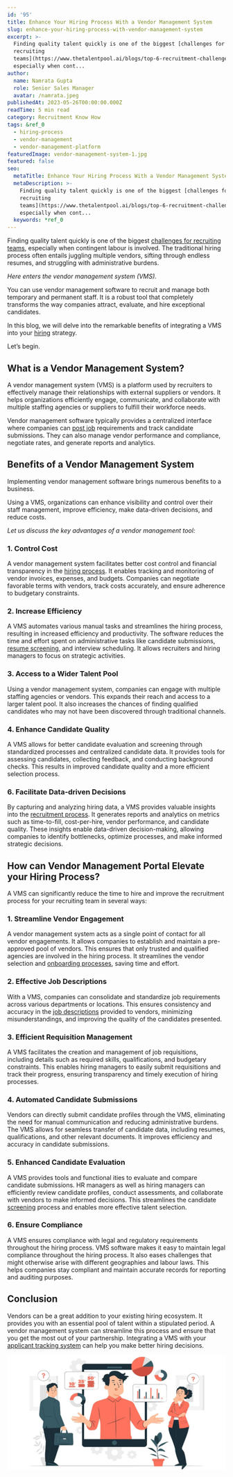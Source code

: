 ```yaml
---
id: '95'
title: Enhance Your Hiring Process With a Vendor Management System
slug: enhance-your-hiring-process-with-vendor-management-system
excerpt: >-
  Finding quality talent quickly is one of the biggest [challenges for
  recruiting
  teams](https://www.thetalentpool.ai/blogs/top-6-recruitment-challenges-and-how-to-overcome-them/),
  especially when cont...
author:
  name: Namrata Gupta
  role: Senior Sales Manager
  avatar: /namrata.jpeg
publishedAt: 2023-05-26T00:00:00.000Z
readTime: 5 min read
category: Recruitment Know How
tags: &ref_0
  - hiring-process
  - vendor-management
  - vendor-management-platform
featuredImage: vendor-management-system-1.jpg
featured: false
seo:
  metaTitle: Enhance Your Hiring Process With a Vendor Management System
  metaDescription: >-
    Finding quality talent quickly is one of the biggest [challenges for
    recruiting
    teams](https://www.thetalentpool.ai/blogs/top-6-recruitment-challenges-and-how-to-overcome-them/),
    especially when cont...
  keywords: *ref_0
---
```


Finding quality talent quickly is one of the biggest [challenges for recruiting teams](https://www.thetalentpool.ai/blogs/top-6-recruitment-challenges-and-how-to-overcome-them/), especially when contingent labour is involved. The traditional hiring process often entails juggling multiple vendors, sifting through endless resumes, and struggling with administrative burdens.

_Here enters the vendor management system (VMS)._

You can use vendor management software to recruit and manage both temporary and permanent staff. It is a robust tool that completely transforms the way companies attract, evaluate, and hire exceptional candidates.

In this blog, we will delve into the remarkable benefits of integrating a VMS into your [hiring](https://www.thetalentpool.ai/blogs/increase-hiring-efficiency-by-tracking-these-key-parameters/) strategy.

Let’s begin.

## **What is a Vendor Management System?**

A vendor management system (VMS) is a platform used by recruiters to effectively manage their relationships with external suppliers or vendors. It helps organizations efficiently engage, communicate, and collaborate with multiple staffing agencies or suppliers to fulfill their workforce needs.

Vendor management software typically provides a centralized interface where companies can [post job](https://www.thetalentpool.ai/blogs/our-2023-job-board-quick-guide-where-should-you-post/) requirements and track candidate submissions. They can also manage vendor performance and compliance, negotiate rates, and generate reports and analytics.

## **Benefits of a Vendor Management System**

Implementing vendor management software brings numerous benefits to a business.

Using a VMS, organizations can enhance visibility and control over their staff management, improve efficiency, make data-driven decisions, and reduce costs.

_Let us discuss the key advantages of a vendor management tool:_

### 1\. **Control Cost**

A vendor management system facilitates better cost control and financial transparency in the [hiring process](https://www.thetalentpool.ai/blogs/how-accelerate-hiring-process-using-applicant-tracking-system/). It enables tracking and monitoring of vendor invoices, expenses, and budgets. Companies can negotiate favorable terms with vendors, track costs accurately, and ensure adherence to budgetary constraints.

### 2\. **Increase Efficiency**

A VMS automates various manual tasks and streamlines the hiring process, resulting in increased efficiency and productivity. The software reduces the time and effort spent on administrative tasks like candidate submissions, [resume screening](https://www.thetalentpool.ai/candidate-database-management/), and interview scheduling. It allows recruiters and hiring managers to focus on strategic activities.

### 3\. **Access to a Wider Talent Pool**

Using a vendor management system, companies can engage with multiple staffing agencies or vendors. This expands their reach and access to a larger talent pool. It also increases the chances of finding qualified candidates who may not have been discovered through traditional channels.

### 4\. **Enhance Candidate Quality**

A VMS allows for better candidate evaluation and screening through standardized processes and centralized candidate data. It provides tools for assessing candidates, collecting feedback, and conducting background checks. This results in improved candidate quality and a more efficient selection process.

### 6\. **Facilitate Data-driven Decisions**

By capturing and analyzing hiring data, a VMS provides valuable insights into the [recruitment process](https://www.thetalentpool.ai/end-to-end-recruitment-process-lifecycle/). It generates reports and analytics on metrics such as time-to-fill, cost-per-hire, vendor performance, and candidate quality. These insights enable data-driven decision-making, allowing companies to identify bottlenecks, optimize processes, and make informed strategic decisions.

## **How can Vendor Management Portal Elevate your Hiring Process?**

A VMS can significantly reduce the time to hire and improve the recruitment process for your recruiting team in several ways:

### 1\. **Streamline Vendor Engagement**

A vendor management system acts as a single point of contact for all vendor engagements. It allows companies to establish and maintain a pre-approved pool of vendors. This ensures that only trusted and qualified agencies are involved in the hiring process. It streamlines the vendor selection and [onboarding processes](https://www.thetalentpool.ai/blogs/3-naukri-features-help-recruiters-boost-their-productivity/), saving time and effort.

### 2\. **Effective Job Descriptions**

With a VMS, companies can consolidate and standardize job requirements across various departments or locations. This ensures consistency and accuracy in the [job descriptions](https://www.thetalentpool.ai/blogs/how-to-write-inclusive-job-descriptions/) provided to vendors, minimizing misunderstandings, and improving the quality of the candidates presented.

### 3\. **Efficient Requisition Management**

A VMS facilitates the creation and management of job requisitions, including details such as required skills, qualifications, and budgetary constraints. This enables hiring managers to easily submit requisitions and track their progress, ensuring transparency and timely execution of hiring processes.

### 4\. **Automated Candidate Submissions**

Vendors can directly submit candidate profiles through the VMS, eliminating the need for manual communication and reducing administrative burdens. The VMS allows for seamless transfer of candidate data, including resumes, qualifications, and other relevant documents. It improves efficiency and accuracy in candidate submissions.

### 5\. **Enhanced Candidate Evaluation**

A VMS provides tools and functional ities to evaluate and compare candidate submissions. HR managers as well as hiring managers can efficiently review candidate profiles, conduct assessments, and collaborate with vendors to make informed decisions. This streamlines the candidate [screening](https://www.thetalentpool.ai/blogs/top-10-pre-screening-interview-questions/) process and enables more effective talent selection.

### 6\. **Ensure Compliance**

A VMS ensures compliance with legal and regulatory requirements throughout the hiring process. VMS software makes it easy to maintain legal compliance throughout the hiring process. It also eases challenges that might otherwise arise with different geographies and labour laws. This helps companies stay compliant and maintain accurate records for reporting and auditing purposes.

## **Conclusion**

Vendors can be a great addition to your existing hiring ecosystem. It provides you with an essential pool of talent within a stipulated period. A vendor management system can streamline this process and ensure that you get the most out of your partnership. Integrating a VMS with your [applicant tracking system](https://www.thetalentpool.ai/applicant-tracking-software/) can help you make better hiring decisions.

![vendor-management-system](images/vendor-management-system-1-1024x537.jpg)
